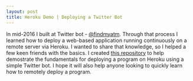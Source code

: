 ```yaml
---
layout: post
title: Heroku Demo | Deploying a Twitter Bot
---
```


In mid-2016 I built at Twitter bot - [@findmyatm](https://twitter.com/findmyatm). Through that process I learned how to deploy a web-based application running continuously on a remote server via Heroku. I wanted to share that knowledge, so I helped a few keen friends with the basics. I created [this repository](https://github.com/ByronAllen/heroku_demo) to help demostrate the fundamentals for deploying a program on Heroku using a simple Twitter bot. I hope it will also help anyone looking to quickly learn how to remotely deploy a program.


